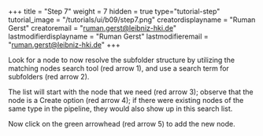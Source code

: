 +++
title = "Step 7"
weight = 7
hidden = true
type="tutorial-step"
tutorial_image = "/tutorials/ui/b09/step7.png"
creatordisplayname = "Ruman Gerst"
creatoremail = "ruman.gerst@leibniz-hki.de"
lastmodifierdisplayname = "Ruman Gerst"
lastmodifieremail = "ruman.gerst@leibniz-hki.de"
+++

Look for a node to now resolve the subfolder structure by utilizing the matching nodes search tool (red arrow 1), and use a search term for subfolders (red arrow 2). 

The list will start with the node that we need (red arrow 3); observe that the node is a Create option (red arrow 4); if there were existing nodes of the same type in the pipeline, they would also show up in this search list. 

Now click on the green arrowhead (red arrow 5) to add the new node. 